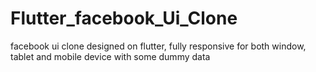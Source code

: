 # Flutter_facebook_Ui_Clone
facebook ui clone designed on flutter, fully responsive for both window, tablet and mobile device with some dummy data

